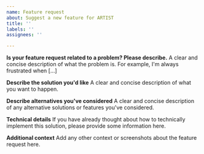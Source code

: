 ```yaml
---
name: Feature request
about: Suggest a new feature for ARTIST
title: ''
labels: ''
assignees: ''

---
```


**Is your feature request related to a problem? Please describe.**
A clear and concise description of what the problem is. For example, I'm always frustrated when [...]

**Describe the solution you'd like**
A clear and concise description of what you want to happen.

**Describe alternatives you've considered**
A clear and concise description of any alternative solutions or features you've considered.

**Technical details**
If you have already thought about how to technically implement this solution, please provide some information here.

**Additional context**
Add any other context or screenshots about the feature request here.
